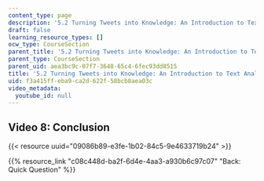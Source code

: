 ```yaml
---
content_type: page
description: '5.2 Turning Tweets into Knowledge: An Introduction to Text Analytics'
draft: false
learning_resource_types: []
ocw_type: CourseSection
parent_title: '5.2 Turning Tweets into Knowledge: An Introduction to Text Analytics'
parent_type: CourseSection
parent_uid: aea3bc9c-07f7-3648-65c4-6fec93dd8515
title: '5.2 Turning Tweets into Knowledge: An Introduction to Text Analytics'
uid: f3a415ff-eba9-ca2d-622f-58bcb8aea03c
video_metadata:
  youtube_id: null
---
```

## Video 8: Conclusion

{{< resource uuid="09086b89-e3fe-1b02-84c5-9e4633719b24" >}}

{{% resource_link "c08c448d-ba2f-6d4e-4aa3-a930b6c97c07" "Back: Quick Question" %}}
